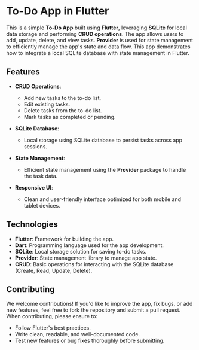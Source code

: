 
# To-Do App in Flutter

This is a simple **To-Do App** built using **Flutter**, leveraging **SQLite** for local data storage and performing **CRUD operations**. The app allows users to add, update, delete, and view tasks. **Provider** is used for state management to efficiently manage the app's state and data flow. This app demonstrates how to integrate a local SQLite database with state management in Flutter.

## Features

- **CRUD Operations**: 
  - Add new tasks to the to-do list.
  - Edit existing tasks.
  - Delete tasks from the to-do list.
  - Mark tasks as completed or pending.
  
- **SQLite Database**: 
  - Local storage using SQLite database to persist tasks across app sessions.
  
- **State Management**: 
  - Efficient state management using the **Provider** package to handle the task data.

- **Responsive UI**:
  - Clean and user-friendly interface optimized for both mobile and tablet devices.

## Technologies

- **Flutter**: Framework for building the app.
- **Dart**: Programming language used for the app development.
- **SQLite**: Local storage solution for saving to-do tasks.
- **Provider**: State management library to manage app state.
- **CRUD**: Basic operations for interacting with the SQLite database (Create, Read, Update, Delete).

## Contributing
We welcome contributions! If you'd like to improve the app, fix bugs, or add new features, feel free to fork the repository and submit a pull request. When contributing, please ensure to:

- Follow Flutter's best practices.
- Write clean, readable, and well-documented code.
- Test new features or bug fixes thoroughly before submitting.
  
